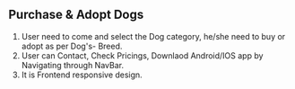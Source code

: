 ## Purchase & Adopt Dogs 
  1. User need to come and select the Dog category, he/she need to buy or adopt as per Dog's- Breed.
  2. User can Contact, Check Pricings, Downlaod Android/IOS app by Navigating through NavBar.
  3. It is Frontend responsive design.
